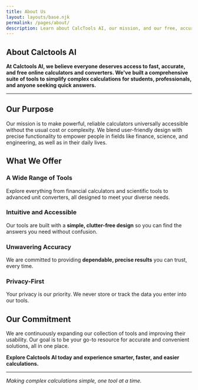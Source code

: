 ```yaml
---
title: About Us
layout: layouts/base.njk
permalink: /pages/about/
description: Learn about CalcTools AI, our mission, and our free, accurate online calculators for students and professionals.
---
```




<section class="content-section">
  <div class="container-padded page-content">

   <h1>About Calctools AI</h1>


**At Calctools AI, we believe everyone deserves access to fast, accurate, and free online calculators and converters. We've built a comprehensive suite of tools to simplify complex calculations for students, professionals, and anyone seeking quick answers.**

---

## Our Purpose

Our mission is to make powerful, reliable calculators universally accessible without the usual cost or complexity. We blend user-friendly design with precise functionality to empower people in fields like finance, science, and engineering, as well as in their daily lives.

## What We Offer

### A Wide Range of Tools
Explore everything from financial calculators and scientific tools to advanced unit converters, all designed to meet your diverse needs.

### Intuitive and Accessible
Our tools are built with a **simple, clutter-free design** so you can find the answers you need without confusion.

### Unwavering Accuracy
We are committed to providing **dependable, precise results** you can trust, every time.

### Privacy-First
Your privacy is our priority. We never store or track the data you enter into our tools.

## Our Commitment

We are continuously expanding our collection of tools and improving their usability. Our goal is to be your go-to resource for accurate and convenient solutions, all in one place.

**Explore Calctools AI today and experience smarter, faster, and easier calculations.**

---

*Making complex calculations simple, one tool at a time.*

 </div>
</section>